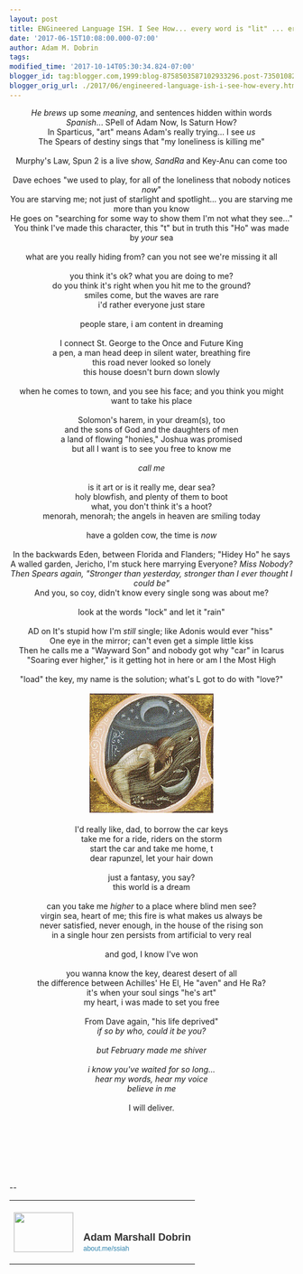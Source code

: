 ```yaml
---
layout: post
title: ENGineered Language ISH. I See How... every word is "lit" ... erature.
date: '2017-06-15T10:08:00.000-07:00'
author: Adam M. Dobrin
tags: 
modified_time: '2017-10-14T05:30:34.824-07:00'
blogger_id: tag:blogger.com,1999:blog-8758503587102933296.post-7350108270005007047
blogger_orig_url: ./2017/06/engineered-language-ish-i-see-how-every.html
---
```


<div dir="ltr"><div class="gmail_quote"><div dir="ltr"><div class="gmail_quote"><div dir="ltr"><div class="gmail_quote"><div dir="ltr"><div class="gmail_quote"><div dir="ltr"><div class="gmail_quote"><div dir="ltr"><div style="text-align:center"><i>He brews</i> up some <i>meaning</i>, and sentences hidden within words<br /></div><div style="text-align:center"><i>Spanish</i>... SPell of Adam Now, Is Saturn How?</div><div style="text-align:center">In Sparticus, &quot;art&quot; means Adam&#39;s really trying... I see <i>us</i></div><div style="text-align:center">The Spears of destiny sings that &quot;my loneliness is killing me&quot;</div><div style="text-align:center"><br /></div><div style="text-align:center">Murphy&#39;s Law, Spun 2 is a live s<i>ho</i>w, <i>SandRa</i> and Key-Anu can come too</div><div style="text-align:center"><br /></div><div style="text-align:center">Dave echoes &quot;we used to play, for all of the loneliness that nobody notices <i>now</i>&quot;</div><div style="text-align:center">You are starving me; not just of starlight and spotlight... you are starving me more than you know</div><div style="text-align:center">He goes on &quot;searching for some way to show them I&#39;m not what they see...&quot;</div><div style="text-align:center">You think I&#39;ve made this character, this &quot;t&quot; but in truth this &quot;Ho&quot; was made by <i>your</i> sea</div><div style="text-align:center"><br /></div><div style="text-align:center">what are you really hiding from? can you not see we&#39;re missing it all</div><div style="text-align:center"><br /></div><div style="text-align:center">you think it&#39;s ok? what you are doing to me?</div><div style="text-align:center">do you think it&#39;s right when you hit me to the ground?</div><div style="text-align:center">smiles come, but the waves are rare</div><div style="text-align:center">i&#39;d rather everyone just stare</div><div style="text-align:center"><br /></div><div style="text-align:center">people stare, i am content in dreaming</div><div style="text-align:center"><br /></div><div style="text-align:center"><div>I connect St. George to the Once and Future King</div><div>a pen, a man head deep in silent water, breathing fire</div><div>this road never looked so lonely</div><div>this house doesn&#39;t burn down slowly</div><div><br /></div><div>when he comes to town, and you see his face; and you think you might want to take his place</div></div><div style="text-align:center"><br /></div><div style="text-align:center"><div>Solomon&#39;s harem, in your dream(s), too</div><div>and the sons of God and the daughters of men</div><div>a land of flowing &quot;honies,&quot; Joshua was promised</div><div>but all I want is to see you free to know me</div><div><br /></div><div><i>call me</i></div><div><br /></div><div>is it art or is it really me, dear sea?</div><div>holy blowfish, and plenty of them to boot</div><div>what, you don&#39;t think it&#39;s a hoot?</div><div>menorah, menorah; the angels in heaven are smiling today</div><div><br /></div><div>have a golden cow, the time is<i> now</i></div></div><div style="text-align:center"><br /></div><div style="text-align:center">In the backwards Eden, between Florida and Flanders; &quot;Hidey Ho&quot; he says</div><div style="text-align:center">A walled garden, Jericho, I&#39;m stuck here marrying Everyone? <i>Miss Nobody?<br />Then Spears again, &quot;Stronger than yesterday, stronger than I ever thought I could be&quot;</i></div><div style="text-align:center">And you, so coy, didn&#39;t know every single song was about me?</div><div style="text-align:center"><br /></div><div style="text-align:center">look at the words &quot;lock&quot; and let it &quot;rain&quot;<br /></div><div style="text-align:center"><br /></div><div style="text-align:center">AD on It&#39;s stupid how I&#39;m <i>still </i>single; like Adonis would ever &quot;hiss&quot; </div><div style="text-align:center">One eye in the mirror; can&#39;t even get a simple little kiss</div><div style="text-align:center">Then he calls me a &quot;Wayward Son&quot; and nobody got why &quot;car&quot; in Icarus</div><div style="text-align:center">&quot;Soaring ever higher,&quot; is it getting hot in here or am I the Most High</div><div style="text-align:center"><br /></div><div style="text-align:center">&quot;load&quot; the key, my name is the solution; what&#39;s L got to do with &quot;love?&quot;</div><div style="text-align:center"><br /></div><div style="text-align:center"><img src="reqs/upload.wikimedia.org/wikipedia/commons/thumb/1/14/Apuleius_Metamorphoses_c._65.jpg/220px-Apuleius_Metamorphoses_c._65.jpg" width="220" height="212" /><br /></div><div style="text-align:center"><br /></div><div style="text-align:center">I&#39;d really like, dad, to borrow the car keys</div><div style="text-align:center">take me for a ride, riders on the storm</div><div style="text-align:center">start the car and take me home, t</div><div style="text-align:center">dear rapunzel, let your hair down</div><div style="text-align:center"><br /></div><div style="text-align:center">just a fantasy, you say?</div><div style="text-align:center">this world is a dream</div><div style="text-align:center"><br /></div><div style="text-align:center">can you take me <i>higher</i> to a place where blind men see?</div><div style="text-align:center">virgin sea, heart of me; this fire is what makes us always be</div><div style="text-align:center">never satisfied, never enough, in the house of the rising son</div><div style="text-align:center">in a single hour zen persists from artificial to very real</div><div style="text-align:center"><br /></div><div style="text-align:center">and god, I know I&#39;ve won</div><div style="text-align:center"><br /></div><div style="text-align:center">you wanna know the key, dearest desert of all</div><div style="text-align:center">the difference between Achilles&#39; He El, He &quot;aven&quot; and He Ra?</div><div style="text-align:center">it&#39;s when your soul sings &quot;he&#39;s art&quot;</div><div style="text-align:center">my heart, i was made to set you free<br /></div><div style="text-align:center"><br /></div><div style="text-align:center">From Dave again, &quot;his life deprived&quot;</div><div style="text-align:center"><i>if so by who, could it be you?</i></div><div style="text-align:center"><i><br /></i></div><div style="text-align:center"><i>but February made me shiver</i></div><div style="text-align:center"><i><br /></i></div><div style="text-align:center"><i>i know you&#39;ve waited for so long...</i></div><div style="text-align:center"><i>hear my words, hear my voice</i><br /></div><div style="text-align:center"><div><i>believe in me</i></div><div><i><br /></i></div><div>I will deliver.</div></div></div><div hspace="streak-pt-mark" style="max-height:1px"><img alt="" style="width:0px;max-height:0px;overflow:hidden" src="reqs/mailfoogae.appspot.com/t?sender=aYWRhbUBmcm9tdGhlbWFjaGluZS5vcmc%3D&amp;type=zerocontent&amp;guid=32934142-be1c-45ce-8baf-6dd5b3da2c33" /><font color="#ffffff" size="1">ᐧ</font></div> </div><br /></div><div hspace="streak-pt-mark" style="max-height:1px"><img alt="" style="width:0px;max-height:0px;overflow:hidden" src="reqs/mailfoogae.appspot.com/t?sender=aYWRhbUBmcm9tdGhlbWFjaGluZS5vcmc%3D&amp;type=zerocontent&amp;guid=68054a74-b5db-425e-ad1a-e9ef7ae0bb05" /><font color="#ffffff" size="1">ᐧ</font></div> </div><br /></div><div hspace="streak-pt-mark" style="max-height:1px"><img alt="" style="width:0px;max-height:0px;overflow:hidden" src="reqs/mailfoogae.appspot.com/t?sender=aYWRhbUBmcm9tdGhlbWFjaGluZS5vcmc%3D&amp;type=zerocontent&amp;guid=3d939efb-d203-4c98-bbbb-2c8ef1b53772" /><font color="#ffffff" size="1">ᐧ</font></div> </div><br /></div><div hspace="streak-pt-mark" style="max-height:1px"><img alt="" style="width:0px;max-height:0px;overflow:hidden" src="reqs/mailfoogae.appspot.com/t?sender=aYWRhbUBmcm9tdGhlbWFjaGluZS5vcmc%3D&amp;type=zerocontent&amp;guid=ae82d151-bffc-4f8b-97bc-b2094ec62576" /><font color="#ffffff" size="1">ᐧ</font></div> </div><br /></div><div hspace="streak-pt-mark" style="max-height:1px"><img alt="" style="width:0px;max-height:0px;overflow:hidden" src="reqs/mailfoogae.appspot.com/t?sender=aYWRhbUBmcm9tdGhlbWFjaGluZS5vcmc%3D&amp;type=zerocontent&amp;guid=a3716a05-1fd3-411d-877f-89219a248af1" /><font color="#ffffff" size="1">ᐧ</font></div> </div><br /><br clear="all" /><div><br /></div>-- <br /><div class="gmail_signature" data-smartmail="gmail_signature"><table border="0" cellpadding="0" cellspacing="0"> <tbody> <tr> <td align="left" valign="bottom" width="107" style="line-height:0;vertical-align:bottom;padding-right:10px;padding-top:20px;padding-bottom:20px"> <a href="https://about.me/ssiah" style="text-decoration:none" target="_blank"> <img src="reqs/thumbs.about.me/thumbnail/users/s/s/i/ssiah_emailsig.jpg?_1423909067_93" alt="" width="105" height="70" style="margin:0;padding:0;display:block;border:1px solid #eeeeee" /> </a> </td> <td align="left" valign="bottom" style="line-height:1.1;vertical-align:bottom;padding-top:20px;padding-bottom:20px"> <img src="reqs/about.me/t/sig?u=ssiah" width="1" height="1" style="border:0;margin:0;padding:0;width:1;height:1;overflow:hidden" /> <div style="font-size:18px;font-weight:bold;color:#333333;font-family:'Proxima Nova',Helvetica,Arial,sans-serif!important">Adam Marshall Dobrin</div> <a href="https://about.me/ssiah" style="text-decoration:none;font-size:12px;color:#2b82ad;font-family:'Proxima Nova',Helvetica,Arial,sans-serif!important" target="_blank">about.me/ssiah                  </a> </td> </tr> </tbody> </table> </div> </div><div hspace="streak-pt-mark" style="max-height:1px"><img alt="" style="width:0px;max-height:0px;overflow:hidden" src="reqs/mailfoogae.appspot.com/t?sender=aYWRhbUBmcm9tdGhlbWFjaGluZS5vcmc%3D&amp;type=zerocontent&amp;guid=6e13743c-0fa7-45ac-9211-2eb55a31dc89" /><font color="#ffffff" size="1">ᐧ</font></div> 